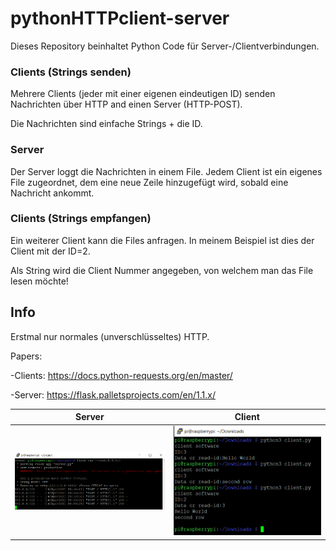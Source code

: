# pythonHTTPclient-server
Dieses Repository beinhaltet Python Code für Server-/Clientverbindungen.

### Clients (Strings senden)
  Mehrere Clients (jeder mit einer eigenen eindeutigen ID) senden 
  Nachrichten über HTTP and einen Server (HTTP-POST).

Die Nachrichten sind einfache Strings + die ID.

### Server
Der Server loggt die Nachrichten in einem File.
Jedem Client ist ein eigenes File zugeordnet, dem eine neue Zeile hinzugefügt wird, sobald 
eine Nachricht ankommt.

### Clients (Strings empfangen)
Ein weiterer Client kann die Files anfragen.
In meinem Beispiel ist dies der Client mit der ID=2.

Als String wird die Client Nummer angegeben, von welchem man das File lesen möchte!
 
## Info
Erstmal nur normales (unverschlüsseltes) HTTP.

Papers:

-Clients:
https://docs.python-requests.org/en/master/
 
-Server:
https://flask.palletsprojects.com/en/1.1.x/

Server                     | Client 
:-------------------------:|:-------------------------:
<img src="readmePictures/server.png" width="500">  |  <img src="readmePictures/client.png" width="500">
